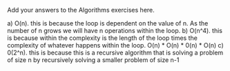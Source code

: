 Add your answers to the Algorithms exercises here.

a) O(n).
    this is because the loop is dependent on the value of n. As the number of n grows we will have n operations within the loop.
b) O(n^4).
    this is because within the complexity is the length of the loop times the complexity of whatever happens within the loop. O(n) * O(n) * 0(n) * O(n)
c) 0(2^n).
    this is because this is a recursive algorithm that is solving a problem of size n by recursively solving a smaller problem of size n-1 
